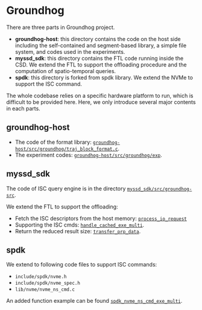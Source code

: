 # Groundhog
There are three parts in Groundhog project.
- **groundhog-host**: this directory contains the code on the host side including the self-contained and segment-based library, a simple file system, and codes used in the experiments.
- **myssd_sdk**: this directory contains the FTL code running inside the CSD. We extend the FTL to support the offloading procedure and the computation of spatio-temporal queries.
- **spdk**: this directory is forked from spdk library. We extend the NVMe to support the ISC command.

The whole codebase relies on a specific hardware platform to run, which is difficult to be provided here. Here, we only introduce several major contents in each parts.
## groundhog-host
- The code of the format library: [`groundhog-host/src/groundhog/traj_block_format.c`](https://github.com/LAccordeur/groundhog/blob/main/groundhog-host/src/groundhog/traj_block_format.c).
- The experiment codes: [`groundhog-host/src/groundhog/exp`](https://github.com/LAccordeur/groundhog/tree/main/groundhog-host/src/groundhog/exp).

## myssd_sdk
The code of ISC query engine is in the directory [`myssd_sdk/src/groundhog-src`](https://github.com/LAccordeur/groundhog/tree/main/myssd_sdk/src/groundhog-src).

We extend the FTL to support the offloading:
  - Fetch the ISC descriptors from the host memory: [`process_io_request`](https://github.com/LAccordeur/groundhog/blob/main/myssd_sdk/src/ftl/ftl.c#L232)
  - Supporting the ISC cmds: [`handle_cached_exe_multi`](https://github.com/LAccordeur/groundhog/blob/main/myssd_sdk/src/ftl/data_cache.c#L1125).
  - Return the reduced result size: [`transfer_prp_data`](https://github.com/LAccordeur/groundhog/blob/main/myssd_sdk/src/hostif/nvme.c#L106).

## spdk
We extend to following code files to support ISC commands:
- `include/spdk/nvme.h`
- `include/spdk/nvme_spec.h`
- `lib/nvme/nvme_ns_cmd.c`

An added function example can be found [`spdk_nvme_ns_cmd_exe_multi`](https://github.com/LAccordeur/groundhog/blob/main/spdk/lib/nvme/nvme_ns_cmd.c#L847).
